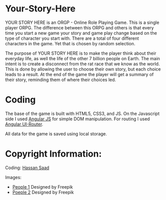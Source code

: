 # Your-Story-Here

YOUR STORY HERE is an ORGP - Online Role Playing Game. This is a single player ORPG. The difference between this ORPG and others is that every time you start a new game your story and game play change based on the type of character you start with. There are a total of four different characters in the game. Yet that is chosen by random selection.

The purpose of YOUR STORY HERE is to make the player think about their everyday life, as well the life of the other 7 billion people on Earth. The main intent is to create a disconnect from the rat race that we know as the world. This is done by allowing the user to choose their own story, but each choice leads to a result. At the end of the game the player will get a summary of their story, reminding them of where their choices led. 

# Coding

The base of the game is built with HTML5, CSS3, and JS. On the Javascript side I used [Angular JS](https://angularjs.org/) for simple DOM manipulation. For routing I used [Angular UI-Router](https://github.com/angular-ui/ui-router).

All data for the game is saved using local storage.

# Copyright Information:

Coding:
[Hassan Saad](http://hassansaad.com)

Images:
* [People 1](http://www.freepik.com/free-vector/different-types-of-families_823382.htm) Designed by Freepik
* [Poeple 2](http://www.freepik.com/free-vector/flat-collection-of-families_823381.htm) Designed by Freepik